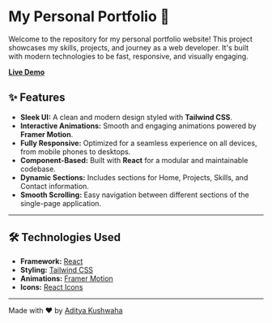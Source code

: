 # My Personal Portfolio 🚀

Welcome to the repository for my personal portfolio website! This project showcases my skills, projects, and journey as a web developer. It's built with modern technologies to be fast, responsive, and visually engaging.

**[Live Demo]([https://your-live-link-here.com](https://portfolio-rose-three-24.vercel.app/))**



## ✨ Features

- **Sleek UI:** A clean and modern design styled with **Tailwind CSS**.
- **Interactive Animations:** Smooth and engaging animations powered by **Framer Motion**.
- **Fully Responsive:** Optimized for a seamless experience on all devices, from mobile phones to desktops.
- **Component-Based:** Built with **React** for a modular and maintainable codebase.
- **Dynamic Sections:** Includes sections for Home, Projects, Skills, and Contact information.
- **Smooth Scrolling:** Easy navigation between different sections of the single-page application.

***

## 🛠️ Technologies Used

- **Framework:** [React](https://reactjs.org/)
- **Styling:** [Tailwind CSS](https://tailwindcss.com/)
- **Animations:** [Framer Motion](https://www.framer.com/motion/)
- **Icons:** [React Icons](https://react-icons.github.io/react-icons/)






---

Made with ❤️ by [Aditya Kushwaha](https://github.com/Aditya4kushwaha)
